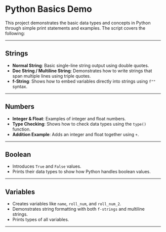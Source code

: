 # Python Basics Demo

This project demonstrates the basic data types and concepts in Python through simple print statements and examples. The script covers the following:

---

## Strings

- **Normal String**: Basic single-line string output using double quotes.
- **Doc String / Multiline String**: Demonstrates how to write strings that span multiple lines using triple quotes.
- **f-String**: Shows how to embed variables directly into strings using `f""` syntax.

---

## Numbers

- **Integer & Float**: Examples of integer and float numbers.
- **Type Checking**: Shows how to check data types using the `type()` function.
- **Addition Example**: Adds an integer and float together using `+`.

---

## Boolean

- Introduces `True` and `False` values.
- Prints their data types to show how Python handles boolean values.

---

## Variables

- Creates variables like `name`, `roll_num`, and `roll_num_2`.
- Demonstrates string formatting with both `f-strings` and multiline strings.
- Prints types of all variables.

---